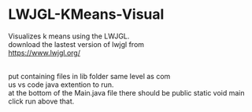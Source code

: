 # LWJGL-KMeans-Visual
 Visualizes k means using the LWJGL.
 <br>
download the lastest version of lwjgl from<br>
https://www.lwjgl.org/

<br>
put containing files in lib folder same level as com<br>
us vs code java extention to run. <br>
at the bottom of the Main.java file there should be public static void main click run above that.
